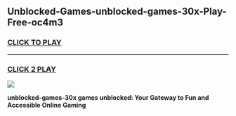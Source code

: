 
## Unblocked-Games-unblocked-games-30x-Play-Free-oc4m3
<h3>
<a href="https://premium76.site?title=unblocked-games-30x&ref=15A">CLICK TO PLAY</a></h3>
<hr>

<h3>
<a href="https://premium76.site?title=unblocked-games-30x&ref=15A">CLICK 2 PLAY</a>
  
</h3>

<a href="https://premium76.site?title=unblocked-games-30x&ref=15A"><img src="https://clearcache.store/games.png"></a>


**unblocked-games-30x games unblocked: Your Gateway to Fun and Accessible Online Gaming**
